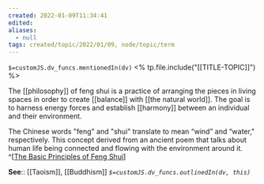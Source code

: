 ```yaml
---
created: 2022-01-09T11:34:41 
edited: 
aliases:
  - null
tags: created/topic/2022/01/09, node/topic/term
---
```

`$=customJS.dv_funcs.mentionedIn(dv)`
<% tp.file.include("[[TITLE-TOPIC]]") %>


The [[philosophy]] of feng shui is a practice of arranging the pieces in living spaces in order to create [[balance]] with [[the natural world]]. The goal is to harness energy forces and establish [[harmony]] between an individual and their environment.

The Chinese words "feng" and "shui" translate to mean “wind” and “water," respectively. This concept derived from an ancient poem that talks about human life being connected and flowing with the environment around it.
^[[The Basic Principles of Feng Shui](https://www.thespruce.com/what-is-feng-shui-1275060)]


**See**:: [[Taoism]], [[Buddhism]]
*`$=customJS.dv_funcs.outlinedIn(dv, this)`*